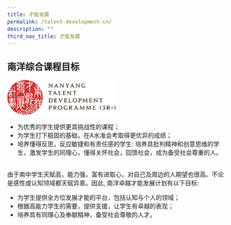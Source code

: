```yaml
---
title: 才能发展
permalink: /talent-development-cn/
description: ""
third_nav_title: 才能发展
---
```

## 南洋综合课程目标


<img style="width:50%" src="/images/3rpluslogo.jpg">

*   为优秀的学生提供更具挑战性的课程；
*   为学生打下稳固的基础，在A水准会考取得更优异的成绩；
*   培养懂得反思，反应敏捷和有责任感的学生: 培养具批判精神和创意思维的学生，激发学生的同理心，懂得关怀社会，回馈社会，成为备受社会尊重的人。  
    &nbsp;

由于南中学生天赋高，能力强，富有进取心，对自己及周边的人期望也很高。不论是感性或认知领域都天赋异禀。因此, 南洋卓越才能发展计划有以下目标:

*   为学生提供全方位发展才能的平台，包括认知与个人的领域；
*   根据高能力学生的需要，提供支援，让学生有卓越的表现；
*   培养具有同理心及奉献精神，备受社会尊敬的人才。